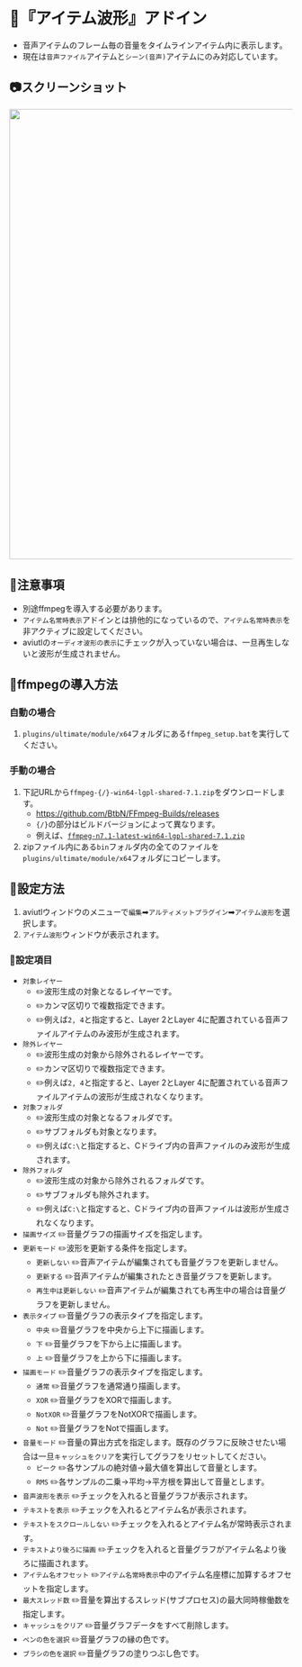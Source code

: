 ﻿# 🎉『アイテム波形』アドイン

* 音声アイテムのフレーム毎の音量をタイムラインアイテム内に表示します。
* 現在は`音声ファイル`アイテムと`シーン(音声)`アイテムにのみ対応しています。

## 📷スクリーンショット

[<img width="800px" src
="https://github.com/hebiiro/anti.aviutl.ultimate.plugin/assets/96464759/6d1540b9-5968-4bf2-9ea7-d7d125ba2297">
](https://github.com/hebiiro/anti.aviutl.ultimate.plugin/assets/96464759/6d1540b9-5968-4bf2-9ea7-d7d125ba2297)

## 🚨注意事項

* 別途ffmpegを導入する必要があります。
* `アイテム名常時表示`アドインとは排他的になっているので、`アイテム名常時表示`を非アクティブに設定してください。
* aviutlの`オーディオ波形の表示`にチェックが入っていない場合は、一旦再生しないと波形が生成されません。

## 🚀ffmpegの導入方法

### 自動の場合

1. `plugins/ultimate/module/x64`フォルダにある`ffmpeg_setup.bat`を実行してください。

### 手動の場合

1. 下記URLから`ffmpeg-{/}-win64-lgpl-shared-7.1.zip`をダウンロードします。
	* https://github.com/BtbN/FFmpeg-Builds/releases
	* `{/}`の部分はビルドバージョンによって異なります。
	* 例えば、[`ffmpeg-n7.1-latest-win64-lgpl-shared-7.1.zip`](https://github.com/BtbN/FFmpeg-Builds/releases/download/latest/ffmpeg-n7.1-latest-win64-lgpl-shared-7.1.zip)
1. zipファイル内にある`bin`フォルダ内の全てのファイルを`plugins/ultimate/module/x64`フォルダにコピーします。

## 🔧設定方法

1. aviutlウィンドウのメニューで`編集`➡`アルティメットプラグイン`➡`アイテム波形`を選択します。
1. `アイテム波形`ウィンドウが表示されます。

### 📝設定項目

* `対象レイヤー`
	* ✏️波形生成の対象となるレイヤーです。
	* ✏️カンマ区切りで複数指定できます。
	* ✏️例えば`2, 4`と指定すると、Layer 2とLayer 4に配置されている音声ファイルアイテムのみ波形が生成されます。
* `除外レイヤー`
	* ✏️波形生成の対象から除外されるレイヤーです。
	* ✏️カンマ区切りで複数指定できます。
	* ✏️例えば`2, 4`と指定すると、Layer 2とLayer 4に配置されている音声ファイルアイテムの波形が生成されなくなります。
* `対象フォルダ`
	* ✏️波形生成の対象となるフォルダです。
	* ✏️サブフォルダも対象となります。
	* ✏️例えば`C:\`と指定すると、Cドライブ内の音声ファイルのみ波形が生成されます。
* `除外フォルダ`
	* ✏️波形生成の対象から除外されるフォルダです。
	* ✏️サブフォルダも除外されます。
	* ✏️例えば`C:\`と指定すると、Cドライブ内の音声ファイルは波形が生成されなくなります。
* `描画サイズ` ✏️音量グラフの描画サイズを指定します。
* `更新モード` ✏️波形を更新する条件を指定します。
	* `更新しない` ✏️音声アイテムが編集されても音量グラフを更新しません。
	* `更新する` ✏️音声アイテムが編集されたとき音量グラフを更新します。
	* `再生中は更新しない` ✏️音声アイテムが編集されても再生中の場合は音量グラフを更新しません。
* `表示タイプ` ✏️音量グラフの表示タイプを指定します。
	* `中央` ✏️音量グラフを中央から上下に描画します。
	* `下` ✏️音量グラフを下から上に描画します。
	* `上` ✏️音量グラフを上から下に描画します。
* `描画モード` ✏️音量グラフの表示タイプを指定します。
	* `通常` ✏️音量グラフを通常通り描画します。
	* `XOR` ✏️音量グラフをXORで描画します。
	* `NotXOR` ✏️音量グラフをNotXORで描画します。
	* `Not` ✏️音量グラフをNotで描画します。
* `音量モード` ✏️音量の算出方式を指定します。既存のグラフに反映させたい場合は一旦`キャッシュをクリア`を実行してグラフをリセットしてください。
	* `ピーク` ✏️各サンプルの絶対値→最大値を算出して音量とします。
	* `RMS` ✏️各サンプルの二乗→平均→平方根を算出して音量とします。
* `音声波形を表示` ✏️チェックを入れると音量グラフが表示されます。
* `テキストを表示` ✏️チェックを入れるとアイテム名が表示されます。
* `テキストをスクロールしない` ✏️チェックを入れるとアイテム名が常時表示されます。
* `テキストより後ろに描画` ✏️チェックを入れると音量グラフがアイテム名より後ろに描画されます。
* `アイテム名オフセット` ✏️`アイテム名常時表示`中のアイテム名座標に加算するオフセットを指定します。
* `最大スレッド数` ✏️音量を算出するスレッド(サブプロセス)の最大同時稼働数を指定します。
* `キャッシュをクリア` ✏️音量グラフデータをすべて削除します。
* `ペンの色を選択` ✏️音量グラフの縁の色です。
* `ブラシの色を選択` ✏️音量グラフの塗りつぶし色です。
